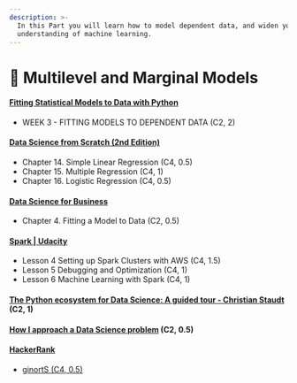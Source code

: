 ```yaml
---
description: >-
  In this Part you will learn how to model dependent data, and widen your
  understanding of machine learning.
---
```


# 🥇 Multilevel and Marginal Models

#### [Fitting Statistical Models to Data with Python](https://www.coursera.org/learn/fitting-statistical-models-data-python) <a href="#fitting-statistical-models-to-data-with-python" id="fitting-statistical-models-to-data-with-python"></a>

* WEEK 3 - FITTING MODELS TO DEPENDENT DATA (C2, 2)

#### [Data Science from Scratch (2nd Edition)](https://www.pdfdrive.com/data-science-from-scratch-e33404966.html) <a href="#data-science-from-scratch-2nd-edition" id="data-science-from-scratch-2nd-edition"></a>

* Chapter 14. Simple Linear Regression (C4, 0.5)
* Chapter 15. Multiple Regression (C4, 1)
* Chapter 16. Logistic Regression (C4, 0.5)

#### [Data Science for Business](https://www.pdfdrive.com/data-science-for-business-what-you-need-to-know-about-data-mining-and-data-analytic-thinking-e170193185.html) <a href="#data-science-for-business" id="data-science-for-business"></a>

* Chapter 4. Fitting a Model to Data (C2, 0.5)

#### [Spark | Udacity](https://classroom.udacity.com/courses/ud2002) <a href="#spark--udacity" id="spark--udacity"></a>

* Lesson 4 Setting up Spark Clusters with AWS (C4, 1.5)
* Lesson 5 Debugging and Optimization (C4, 1)
* Lesson 6 Machine Learning with Spark (C4, 1)

#### [The Python ecosystem for Data Science: A guided tour - Christian Staudt](https://www.youtube.com/watch?v=EBgUiuFXE3E) (C2, 1) <a href="#the-python-ecosystem-for-data-science-a-guided-tour---christian-staudt-c2-1" id="the-python-ecosystem-for-data-science-a-guided-tour---christian-staudt-c2-1"></a>

#### [How I approach a Data Science problem](https://www.linkedin.com/pulse/how-i-approach-data-science-problem-ganesh-n-prasad/) (C2, 0.5) <a href="#how-i-approach-a-data-science-problem-c2-05" id="how-i-approach-a-data-science-problem-c2-05"></a>

#### [HackerRank](https://www.hackerrank.com/) <a href="#hackerrank" id="hackerrank"></a>

* [ginortS (C4, 0.5)](https://www.hackerrank.com/challenges/ginorts/problem?h\_r=internal-search)
